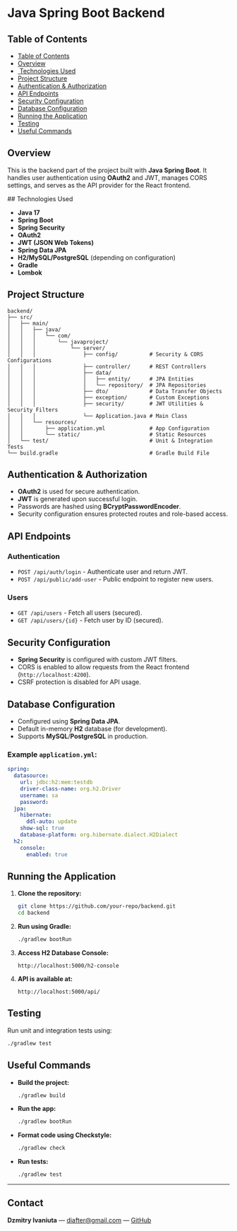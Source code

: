 # Java Spring Boot Backend

## Table of Contents
- [Table of Contents](#-table-of-contents)
- [Overview](#-overview)
- [️ Technologies Used](#️-technologies-used)
- [Project Structure](#-project-structure)
- [Authentication & Authorization](#-authentication--authorization)
- [API Endpoints](#-api-endpoints)
- [Security Configuration](#️-security-configuration)
- [Database Configuration](#️-database-configuration)
- [Running the Application](#-running-the-application)
- [Testing](#-testing)
- [Useful Commands](#-useful-commands)

## Overview
This is the backend part of the project built with **Java Spring Boot**. It handles user authentication using **OAuth2** and JWT, manages CORS settings, and serves as the API provider for the React frontend.

##️ Technologies Used
- **Java 17**
- **Spring Boot**
- **Spring Security**
- **OAuth2**
- **JWT (JSON Web Tokens)**
- **Spring Data JPA**
- **H2/MySQL/PostgreSQL** (depending on configuration)
- **Gradle**
- **Lombok**

## Project Structure
```
backend/
├── src/
│   ├── main/
│   │   ├── java/
│   │   │   └── com/
│   │   │       └── javaproject/
│   │   │           └── server/
│   │   │               ├── config/          # Security & CORS Configurations
│   │   │               ├── controller/      # REST Controllers
│   │   │               ├── data/
│   │   │               │   ├── entity/      # JPA Entities
│   │   │               │   └── repository/  # JPA Repositories
│   │   │               ├── dto/             # Data Transfer Objects
│   │   │               ├── exception/       # Custom Exceptions
│   │   │               ├── security/        # JWT Utilities & Security Filters
│   │   │               └── Application.java # Main Class
│   │   └── resources/
│   │       ├── application.yml              # App Configuration
│   │       └── static/                      # Static Resources
│   └── test/                                # Unit & Integration Tests
└── build.gradle                             # Gradle Build File
```

## Authentication & Authorization
- **OAuth2** is used for secure authentication.
- **JWT** is generated upon successful login.
- Passwords are hashed using **BCryptPasswordEncoder**.
- Security configuration ensures protected routes and role-based access.

## API Endpoints

### Authentication
- `POST /api/auth/login` - Authenticate user and return JWT.
- `POST /api/public/add-user` - Public endpoint to register new users.

### Users
- `GET /api/users` - Fetch all users (secured).
- `GET /api/users/{id}` - Fetch user by ID (secured).

## Security Configuration
- **Spring Security** is configured with custom JWT filters.
- CORS is enabled to allow requests from the React frontend (`http://localhost:4200`).
- CSRF protection is disabled for API usage.

## Database Configuration
- Configured using **Spring Data JPA**.
- Default in-memory **H2** database (for development).
- Supports **MySQL**/**PostgreSQL** in production.

### Example `application.yml`:
```yaml
spring:
  datasource:
    url: jdbc:h2:mem:testdb
    driver-class-name: org.h2.Driver
    username: sa
    password:
  jpa:
    hibernate:
      ddl-auto: update
    show-sql: true
    database-platform: org.hibernate.dialect.H2Dialect
  h2:
    console:
      enabled: true
```

## Running the Application
1. **Clone the repository:**
   ```bash
   git clone https://github.com/your-repo/backend.git
   cd backend
   ```

2. **Run using Gradle:**
   ```bash
   ./gradlew bootRun
   ```

3. **Access H2 Database Console:**
   ```
   http://localhost:5000/h2-console
   ```

4. **API is available at:**
   ```
   http://localhost:5000/api/
   ```

## Testing
Run unit and integration tests using:
```bash
./gradlew test
```

## Useful Commands
- **Build the project:**
  ```bash
  ./gradlew build
  ```

- **Run the app:**
  ```bash
  ./gradlew bootRun
  ```

- **Format code using Checkstyle:**
  ```bash
  ./gradlew check
  ```

- **Run tests:**
  ```bash
  ./gradlew test
  ```
  
---

## Contact

**Dzmitry Ivaniuta** — [diafter@gmail.com](mailto:diafter@gmail.com) — [GitHub](https://github.com/DimitryIvaniuta)
